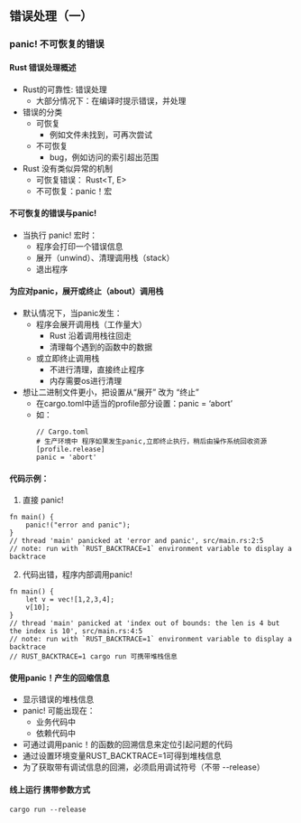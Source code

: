 ## 错误处理（一）

### panic! 不可恢复的错误

#### Rust 错误处理概述

* Rust的可靠性: 错误处理
    * 大部分情况下：在编译时提示错误，并处理
* 错误的分类
    * 可恢复
        * 例如文件未找到，可再次尝试
    * 不可恢复
        * bug，例如访问的索引超出范围
* Rust 没有类似异常的机制
    * 可恢复错误： Rust<T, E>
    * 不可恢复：panic！宏

#### 不可恢复的错误与panic!

* 当执行 panic! 宏时：
    * 程序会打印一个错误信息
    * 展开（unwind）、清理调用栈（stack）
    * 退出程序

#### 为应对panic，展开或终止（about）调用栈

* 默认情况下，当panic发生：
    * 程序会展开调用栈（工作量大）
        * Rust 沿着调用栈往回走
        * 清理每个遇到的函数中的数据
    * 或立即终止调用栈
        * 不进行清理，直接终止程序
        * 内存需要os进行清理
* 想让二进制文件更小，把设置从“展开” 改为 “终止”
    * 在cargo.toml中适当的profile部分设置：panic = ‘abort’
    * 如：
        ```
        // Cargo.toml
        # 生产环境中 程序如果发生panic,立即终止执行，稍后由操作系统回收资源
        [profile.release]
        panic = 'abort'
        ```
#### 代码示例：
1. 直接 panic!
```
fn main() {
    panic!("error and panic");
}
// thread 'main' panicked at 'error and panic', src/main.rs:2:5
// note: run with `RUST_BACKTRACE=1` environment variable to display a backtrace
```
2. 代码出错，程序内部调用panic!
```
fn main() {
    let v = vec![1,2,3,4];
    v[10];
}
// thread 'main' panicked at 'index out of bounds: the len is 4 but the index is 10', src/main.rs:4:5
// note: run with `RUST_BACKTRACE=1` environment variable to display a backtrace
// RUST_BACKTRACE=1 cargo run 可携带堆栈信息
```

#### 使用panic！产生的回缩信息
* 显示错误的堆栈信息
* panic! 可能出现在：
    * 业务代码中
    * 依赖代码中
* 可通过调用panic！的函数的回溯信息来定位引起问题的代码
* 通过设置环境变量RUST_BACKTRACE=1可得到堆栈信息
* 为了获取带有调试信息的回溯，必须启用调试符号（不带 --release）

#### 线上运行 携带参数方式
```
cargo run --release
```
